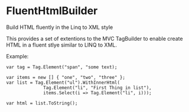 # FluentHtmlBuilder
Build HTML fluently in the Linq to XML style 

This provides a set of extentions to the MVC TagBuilder to enable create HTML in a fluent stlye similar to LINQ to XML.

Example:

    var tag = Tag.Element("span", "some text);
    
    var items = new [] { "one", "two", "three" };
    var list = Tag.Element("ul").WithInnerHtml(
                  Tag.Element("li", "First Thing in list"), 
                  items.Select(i => Tag.Element("li", i)));
                  
    var html = list.ToString();
